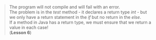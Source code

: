 > The program will not compile and will fail with an error.  
> The problem is in the _test_ method - it declares a return type _int_ - but we only have a return statement in the _if_ but no return in the _else_.   
> If a method in Java has a return type, we must ensure that we return a value in each case!   
> (**Lesson 6**)